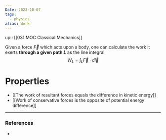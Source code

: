 ```yaml
---
Date: 2023-10-07
tags:
  - physics
alias: Work
---
```

up:: [[031 MOC Classical Mechanics]]

Given a force $\vec{F}$ which acts upon a body, one can calculate the work it exerts **through a given path $L$** as the line integral
$$W_L = \int_L \vec{F} \cdot d\vec{l}$$

# Properties
- [[The work of resultant forces equals the difference in kinetic energy]]
- [[Work of conservative forces is the opposite of potential energy difference]]

---
### References
- 